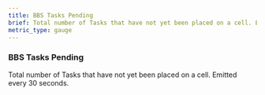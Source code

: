 ```yaml
---
title: BBS Tasks Pending
brief: Total number of Tasks that have not yet been placed on a cell. Emitted every 30 seconds.
metric_type: gauge
---
```


### BBS Tasks Pending

Total number of Tasks that have not yet been placed on a cell. Emitted every 30 seconds.